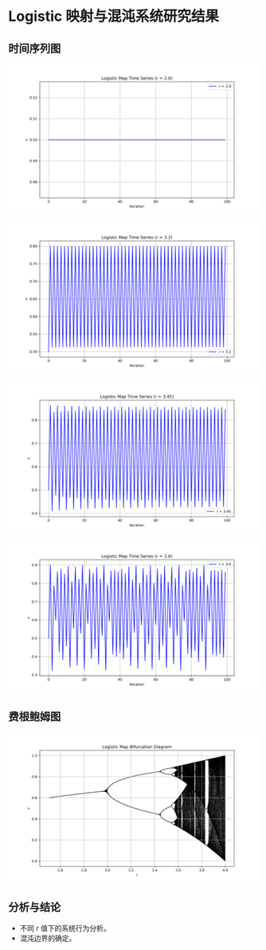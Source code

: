 # Logistic 映射与混沌系统研究结果

## 时间序列图

![时间序列图](https://github.com/Xianghua-YNU/cp2025-practices-week4-lxx/blob/main/logistic_r2.0.png)

![时间序列图](https://github.com/Xianghua-YNU/cp2025-practices-week4-lxx/blob/main/logistic_r3.2.png)

![时间序列图](https://github.com/Xianghua-YNU/cp2025-practices-week4-lxx/blob/main/logistic_r3.45.png)

![时间序列图](https://github.com/Xianghua-YNU/cp2025-practices-week4-lxx/blob/main/logistic_r3.6.png)

## 费根鲍姆图

![费根鲍姆图](https://github.com/Xianghua-YNU/cp2025-practices-week4-lxx/blob/main/bifurcation.png)

## 分析与结论

- 不同 r 值下的系统行为分析。
- 混沌边界的确定。
